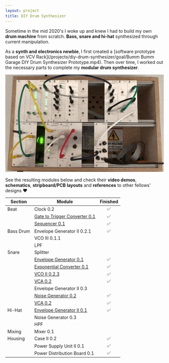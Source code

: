 ```yaml
---
layout: project
title: DIY Drum Synthesizer
---
```


Sometime in the mid 2020's I woke up and knew I had to build my own **drum machine** from scratch. **Bass, snare and hi-hat** synthesized through current manipulation.

As a **synth and electronics newbie**, I first created a [software prototype based on VCV Rack](/projects/diy-drum-synthesizer/goal/Bumm Bumm Garage DIY Drum Synthesizer Prototype.mp4). Then over time, I worked out the necessary parts to complete my **modular drum synthesizer**.

![](/assets/img/animation.gif)

See the resulting modules below and check their **video demos**, **schematics**, **stripboard/PCB layouts** and **references** to other fellows' designs ❤️️

| Section   | Module                                                       | Finished |
| --------- | ------------------------------------------------------------ | :------: |
| Beat      | Clock 0.2                                                    |    ✅     |
|           | [Gate to Trigger Converter 0.1](/modules/gate-to-trigger-converter-0.1) |    ✅     |
|           | [Sequencer 0.1](/modules/sequencer-0.1)                      |    ✅     |
| Bass Drum | Envelope Generator II 0.2.1                                  |    ✅     |
|           | VCO III 0.1.1                                                |          |
|           | LPF                                                          |          |
| Snare     | Splitter                                                     |          |
|           | [Envelope Generator 0.1](/modules/envelope-generator-0.1)    |    ✅     |
|           | [Exponential Converter 0.1](/modules/exponential-converter-0.1) |    ✅     |
|           | [VCO II 0.2.3](/modules/vco-ii-0.2.3)                        |    ✅     |
|           | [VCA 0.2](/modules/vca-0.2)                                  |    ✅     |
|           | Envelope Generator II 0.3                                    |          |
|           | [Noise Generator 0.2](/modules/noise-generator-0.2)          |    ✅     |
|           | [VCA 0.2](/modules/vca-0.2)                                  |    ✅     |
| Hi-Hat    | [Envelope Generator II 0.1](/modules/envelope-generator-ii-0.1) |    ✅     |
|           | Noise Generator 0.3                                          |          |
|           | HPF                                                          |          |
| Mixing    | Mixer 0.1                                                    |          |
| Housing   | Case II 0.2                                                  |    ✅     |
|           | Power Supply Unit II 0.1                                     |    ✅     |
|           | Power Distribution Board 0.1                                 |    ✅     |